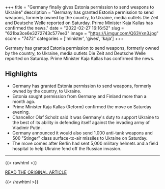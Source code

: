 +++
title = "Germany finally gives Estonia permission to send weapons to Ukraine"
description = "Germany has granted Estonia permission to send weapons, formerly owned by the country, to Ukraine, media outlets Die Zeit and Deutsche Welle reported on Saturday. Prime Minister Kaja Kallas has confirmed the news."
date = "2022-02-27 16:16:52"
slug = "621ba3ce6e3272743c577ee3"
image = "https://i.imgur.com/Q63Vxn3.jpg"
score = "7472"
categories = ['minister', 'gives', 'kaja']
+++

Germany has granted Estonia permission to send weapons, formerly owned by the country, to Ukraine, media outlets Die Zeit and Deutsche Welle reported on Saturday. Prime Minister Kaja Kallas has confirmed the news.

## Highlights

- Germany has granted Estonia permission to send weapons, formerly owned by the country, to Ukraine.
- Estonia sought permission from Germany and Finland more than a month ago.
- Prime Minister Kaja Kallas (Reform) confirmed the move on Saturday evening.
- Chancellor Olaf Scholz said it was Germany's duty to support Ukraine to the best of its ability in defending itself against the invading army of Vladimir Putin.
- Germany announced it would also send 1,000 anti-tank weapons and 500 "Stinger" class surface-to-air missiles to Ukraine on Saturday.
- The move comes after Berlin had sent 5,000 military helmets and a field hospital to help Ukraine fend off the Russian invasion.

---

{{< rawhtml >}}
  <p class="article-category">
    <a target="_blank" href="https://news.err.ee/1608513764/germany-gives-estonia-permission-to-send-weapons-to-ukraine-media">READ THE ORIGINAL ARTICLE</a>
  </p>
{{< /rawhtml >}}
